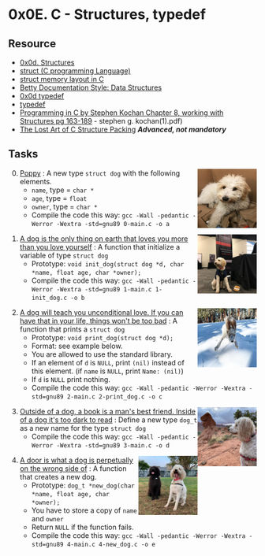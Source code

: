 # 0x0E. C - Structures, typedef

## Resource

- [0x0d. Structures](../references/Structures.pdf)
- [struct (C programming Language)](https://en.wikipedia.org/wiki/Struct_(C_programming_language))
- [struct memory layout in C](https://stackoverflow.com/questions/2748995/struct-memory-layout-in-c)
- [Betty Documentation Style: Data Structures](https://github.com/holbertonschool/Betty/wiki/Documentation:-Data-structures)
- [0x0d typedef](../references/typedef.pdf)
- [typedef](https://publications.gbdirect.co.uk//c_book/chapter8/typedef.html)
- [Programming in C by Stephen Kochan Chapter 8, working with Structures pg 163-189](../references/Programming_in_C_4th_Edition_by_Stephen_Kochan.pdf) \- stephen g. kochan\(1\).pdf)
- [The Lost Art of C Structure Packing](http://www.catb.org/esr/structure-packing/) ***Advanced, not mandatory***

## Tasks

<img align="right" src="../.imgs/dog0.jpg" alt="dog0" width="120" height="120">

0. [Poppy](./dog.h) : A new type `struct dog` with the following elements.
	- `name`, type = `char *`
	- `age`, type = `float`
	- `owner`, type = `char *`
	- Compile the code this way: `gcc -Wall -pedantic -Werror -Wextra -std=gnu89 0-main.c -o a`

<img align="right" src="../.imgs/dog1.jpg" alt="dog1" width="120" height="120">

1. [A dog is the only thing on earth that loves you more than you love yourself](./1-init_dog.c) : A function that initialize a variable of type `struct dog`
	- Prototype: `void init_dog(struct dog *d, char *name, float age, char *owner);`
	- Compile the code this way: `gcc -Wall -pedantic -Werror -Wextra -std=gnu89 1-main.c 1-init_dog.c -o b`

<img align="right" src="../.imgs/dog2.jpg" alt="dog2" width="120" height="120">

2. [A dog will teach you unconditional love. If you can have that in your life, things won't be too bad](./2-print_dog.c) : A function that prints a `struct dog`
	- Prototype: `void print_dog(struct dog *d);`
	- Format: see example below.
	- You are allowed to use the standard library.
	- If an element of `d` is `NULL`, print `(nil)` instead of this element. (if `name` is `NULL`, print `Name: (nil)`)
	- If `d` is `NULL` print nothing.
	- Compile the code this way: `gcc -Wall -pedantic -Werror -Wextra -std=gnu89 2-main.c 2-print_dog.c -o c`

<img align="right" src="../.imgs/dog3.jpg" alt="dog3" width="120" height="120">

3. [Outside of a dog, a book is a man's best friend. Inside of a dog it's too dark to read](./dog.h) : Define a new type `dog_t` as a new name for the type `struct dog`
	- Compile the code this way: `gcc -Wall -pedantic -Werror -Wextra -std=gnu89 3-main.c -o d`

<img align="right" src="../.imgs/dog4.jpg" alt="dog4" width="120" height="120">

4. [A door is what a dog is perpetually on the wrong side of](./4-new_dog.c) : A function that creates a new dog.
	- Prototype: `dog_t *new_dog(char *name, float age, char *owner);`
	- You have to store a copy of `name` and `owner`
	- Return `NULL` if the function fails.
	- Compile the code this way: `gcc -Wall -pedantic -Werror -Wextra -std=gnu89 4-main.c 4-new_dog.c -o e`
